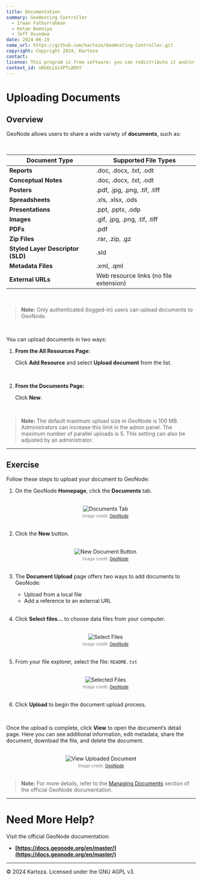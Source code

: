 ```yaml
---
title: Documentation
summary: GeoHosting Controller
  - Irwan Fathurrahman
  - Ketan Bamniya
  - Jeff Osundwa
date: 2024-06-19
some_url: https://github.com/kartoza/GeoHosting-Controller.git
copyright: Copyright 2024, Kartoza
contact:
license: This program is free software; you can redistribute it and/or modify it under the terms of the GNU Affero General Public License as published by the Free Software Foundation; either version 3 of the License, or (at your option) any later version.
context_id: nDU6LLGiXPTLADXY
---
```


# Uploading Documents

## Overview

GeoNode allows users to share a wide variety of **documents**, such as:

<br>

| **Document Type**                 | **Supported File Types**               |
| --------------------------------- | -------------------------------------- |
| **Reports**                       | .doc, .docx, .txt, .odt                |
| **Conceptual Notes**              | .doc, .docx, .txt, .odt                |
| **Posters**                       | .pdf, .jpg, .png, .tif, .tiff          |
| **Spreadsheets**                  | .xls, .xlsx, .ods                      |
| **Presentations**                 | .ppt, .pptx, .odp                      |
| **Images**                        | .gif, .jpg, .png, .tif, .tiff          |
| **PDFs**                          | .pdf                                   |
| **Zip Files**                     | .rar, .zip, .gz                        |
| **Styled Layer Descriptor (SLD)** | .sld                                   |
| **Metadata Files**                | .xml, .qml                             |
| **External URLs**                 | Web resource links (no file extension) |

<br>

> **Note:** Only authenticated (logged-in) users can upload documents to GeoNode.

<br>

You can upload documents in two ways:

1. **From the All Resources Page:**

     Click **Add Resource** and select **Upload document** from the list.

     <br>

2. **From the Documents Page:**

     Click **New**.

     <br>

> **Note:** The default maximum upload size in GeoNode is 100 MB. Administrators can increase this limit in the admin panel.
The maximum number of parallel uploads is 5. This setting can also be adjusted by an administrator.

---

## Exercise

Follow these steps to upload your document to GeoNode:

1. On the GeoNode **Homepage**, click the **Documents** tab.

     <br>

     <div style="text-align: center;">
      <img src="../../img/geonode-img-17.png" alt="Documents Tab" width=auto>
      <div style="font-size: 0.8em; color: gray; margin-top: 4px;">
      Image credit: <a href="https://geonode.org/" target="_blank">GeoNode</a>
      </div>
     </div>

     <br>

2. Click the **New** button.

     <br>

     <div style="text-align: center;">
      <img src="../../img/geonode-img-18.png" alt="New Document Button" width=auto>
      <div style="font-size: 0.8em; color: gray; margin-top: 4px;">
      Image credit: <a href="https://geonode.org/" target="_blank">GeoNode</a>
      </div>
     </div>

     <br>

3. The **Document Upload** page offers two ways to add documents to GeoNode:

     - Upload from a local file
     - Add a reference to an external URL

     <br>

4. Click **Select files...** to choose data files from your computer.

     <br>

     <div style="text-align: center;">
      <img src="../../img/geonode-img-19.png" alt="Select Files" width=auto>
      <div style="font-size: 0.8em; color: gray; margin-top: 4px;">
      Image credit: <a href="https://geonode.org/" target="_blank">GeoNode</a>
      </div>
     </div>

     <br>

5. From your file explorer, select the file: `README.txt`

     <br>

     <div style="text-align: center;">
      <img src="../../img/geonode-img-20.png" alt="Selected Files" width=auto>
      <div style="font-size: 0.8em; color: gray; margin-top: 4px;">
      Image credit: <a href="https://geonode.org/" target="_blank">GeoNode</a>
      </div>
     </div>

     <br>

5. Click **Upload** to begin the document upload process.

     <br>

Once the upload is complete, click **View** to open the document’s detail page. Here you can see additional information, edit metadata, share the document, download the file, and delete the document.

<br>

<div style="text-align: center;">
 <img src="../../img/geonode-img-21.png" alt="View Uploaded Document" width=auto>
 <div style="font-size: 0.8em; color: gray; margin-top: 4px;">
 Image credit: <a href="https://geonode.org/" target="_blank">GeoNode</a>
 </div>
</div>

<br>

> **Note:** For more details, refer to the [Managing Documents](https://docs.geonode.org/en/master/usage/managing_documents/index.html#managing-documents) section of the official GeoNode documentation.

---

# Need More Help?

Visit the official GeoNode documentation:

- **[https://docs.geonode.org/en/master/](https://docs.geonode.org/en/master/)**

---

© 2024 Kartoza. Licensed under the GNU AGPL v3.
